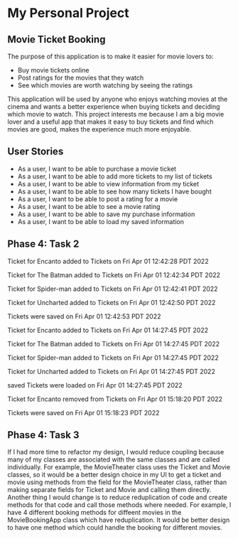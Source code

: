 # My Personal Project

## Movie Ticket Booking

The purpose of this application is to make it easier for 
movie lovers to:

- Buy movie tickets online 
- Post ratings for the movies that they watch
- See which movies are worth watching by seeing the ratings

This application will be used by anyone who enjoys watching
movies at the cinema and wants a better experience when buying tickets
and deciding which movie to watch. This project interests me
because I am a big movie lover and a useful app that makes it
easy to buy tickets and find which movies
are good, makes the experience much more enjoyable.


## User Stories
- As a user, I want to be able to purchase a movie ticket
- As a user, I want to be able to add more tickets to my list of tickets
- As a user, I want to be able to view information from my ticket
- As a user, I want to be able to see how many tickets I have bought
- As a user, I want to be able to post a rating for a movie
- As a user, I want to be able to see a movie rating
- As a user, I want to be able to save my purchase information
- As a user, I want to be able to load my saved information

## Phase 4: Task 2
Ticket for Encanto added to Tickets on Fri Apr 01 12:42:28 PDT 2022

Ticket for The Batman added to Tickets on Fri Apr 01 12:42:34 PDT 2022

Ticket for Spider-man added to Tickets on Fri Apr 01 12:42:41 PDT 2022

Ticket for Uncharted added to Tickets on Fri Apr 01 12:42:50 PDT 2022

Tickets were saved on Fri Apr 01 12:42:53 PDT 2022


Ticket for Encanto added to Tickets on Fri Apr 01 14:27:45 PDT 2022

Ticket for The Batman added to Tickets on Fri Apr 01 14:27:45 PDT 2022

Ticket for Spider-man added to Tickets on Fri Apr 01 14:27:45 PDT 2022

Ticket for Uncharted added to Tickets on Fri Apr 01 14:27:45 PDT 2022

saved Tickets were loaded on Fri Apr 01 14:27:45 PDT 2022

Ticket for Encanto removed from Tickets on Fri Apr 01 15:18:20 PDT 2022

Tickets were saved on Fri Apr 01 15:18:23 PDT 2022
## Phase 4: Task 3
If I had more time to refactor my design, I would reduce coupling because
many of my classes are associated with the same classes and are called individually.
For example, the MovieTheater class uses the Ticket and Movie classes, so it would
be a better design choice in my UI to get a ticket and movie using methods from
the field for the MovieTheater class, rather than making separate fields for Ticket
and Movie and calling them directly. Another thing I would change is to reduce reduplication
of code and create methods for that code and call those methods where needed. For example,
I have 4 different booking methods for diffeent movies in the MovieBookingApp class which have reduplication.
It would be better design to have one method which could handle the booking for different movies.